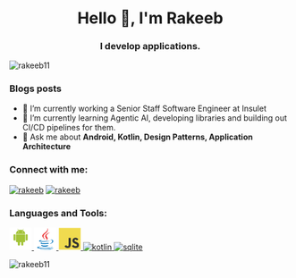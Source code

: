 <!-- 
  Profile template generated via https://rahuldkjain.github.io/gh-profile-readme-generator/
-->
<h1 align="center">Hello 👋, I'm Rakeeb</h1>
<h3 align="center">I develop applications.</h3>

<!-- 
  Configured profile count via https://github.com/antonkomarev/github-profile-views-counter
-->
<p align="left"> <img src="https://komarev.com/ghpvc/?username=rakeeb11&label=Profile%20views&color=blueviolet&style=flat" alt="rakeeb11" /> </p>

### Blogs posts
<!-- BLOG-POST-LIST:START -->
<!-- BLOG-POST-LIST:END -->

- 🔭 I’m currently working a Senior Staff Software Engineer at Insulet
- 🌱 I’m currently learning Agentic AI, developing libraries and building out CI/CD pipelines for them.
- 💬 Ask me about **Android, Kotlin, Design Patterns, Application Architecture**

<!-- 
TODO: Configure blog post via https://github.com/gautamkrishnar/blog-post-workflow
-->

<h3 align="left">Connect with me:</h3>
<p align="left">
<a href="https://twitter.com/rakeebbb" target="blank"><img align="center" src="https://raw.githubusercontent.com/rahuldkjain/github-profile-readme-generator/master/src/images/icons/Social/twitter.svg" alt="rakeeb" height="30" width="40" /></a>
<a href="https://www.linkedin.com/in/rakeeb-rajbhandari-0b991b96/" target="blank"><img align="center" src="https://raw.githubusercontent.com/rahuldkjain/github-profile-readme-generator/master/src/images/icons/Social/linked-in-alt.svg" alt="rakeeb" height="30" width="40" /></a>


<h3 align="left">Languages and Tools:</h3>
<p align="left"> <a href="https://developer.android.com" target="_blank" rel="noreferrer"> <img src="https://raw.githubusercontent.com/devicons/devicon/master/icons/android/android-original-wordmark.svg" alt="android" width="40" height="40"/> </a> <a href="https://www.java.com" target="_blank" rel="noreferrer"> <img src="https://raw.githubusercontent.com/devicons/devicon/master/icons/java/java-original.svg" alt="java" width="40" height="40"/> </a> <a href="https://developer.mozilla.org/en-US/docs/Web/JavaScript" target="_blank" rel="noreferrer"> <img src="https://raw.githubusercontent.com/devicons/devicon/master/icons/javascript/javascript-original.svg" alt="javascript" width="40" height="40"/> </a> <a href="https://kotlinlang.org" target="_blank" rel="noreferrer"> <img src="https://www.vectorlogo.zone/logos/kotlinlang/kotlinlang-icon.svg" alt="kotlin" width="40" height="40"/> </a> <a href="https://www.sqlite.org/" target="_blank" rel="noreferrer"> <img src="https://www.vectorlogo.zone/logos/sqlite/sqlite-icon.svg" alt="sqlite" width="40" height="40"/> </a> </p>

<p><img align="left" src="https://github-readme-stats.vercel.app/api/top-langs?username=rakeeb11&show_icons=true&locale=en&layout=compact" alt="rakeeb11" /></p>
